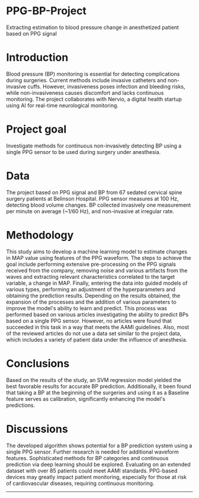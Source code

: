 # PPG-BP-Project
Extracting estimation to blood pressure change in anesthetized patient based on PPG signal

# Introduction
Blood pressure (BP) monitoring is essential for detecting complications during surgeries. Current methods include invasive catheters and non-invasive cuffs. However, invasiveness poses infection and bleeding risks, while non-invasiveness causes discomfort and lacks continuous monitoring. The project collaborates with Nervio, a digital health startup using AI for real-time neurological monitoring.

# Project goal
Investigate methods for continuous non-invasively detecting BP using a single PPG sensor to be used during surgery under anesthesia.

# Data
The project based on PPG signal and BP from 67 sedated cervical spine surgery patients at Belinson Hospital. PPG sensor measures at 100 Hz, detecting blood volume changes. BP collected invasively one measurement per minute on average (~1/60 Hz), and non-invasive at irregular rate.

# Methodology
This study aims to develop a machine learning model to estimate changes in MAP value using features of the PPG waveform. The steps to achieve the goal include performing extensive pre-processing on the PPG signals received from the company, removing noise and various artifacts from the waves and extracting relevant characteristics correlated to the target variable, a change in MAP. Finally, entering the data into guided models of various types, performing an adjustment of the hyperparameters and obtaining the prediction results. Depending on the results obtained, the expansion of the processes and the addition of various parameters to improve the model's ability to learn and predict. This process was performed based on various articles investigating the ability to predict BPs based on a single PPG sensor. However, no articles were found that succeeded in this task in a way that meets the AAMI guidelines. Also, most of the reviewed articles do not use a data set similar to the project data, which includes a variety of patient data under the influence of anesthesia.

# Conclusions
Based on the results of the study, an SVM regression model yielded the best favorable results for accurate BP prediction. Additionally, it been found that taking a BP at the beginning of the surgeries and using it as a Baseline feature serves as calibration, significantly enhancing the model's predictions.

# Discussions
The developed algorithm shows potential for a BP prediction system using a single PPG sensor. Further research is needed for additional waveform features. Sophisticated methods for BP categories and continuous prediction via deep learning should be explored. Evaluating on an extended dataset with over 85 patients could meet AAMI standards. PPG-based devices may greatly impact patient monitoring, especially for those at risk of cardiovascular diseases, requiring continuous monitoring.

***
